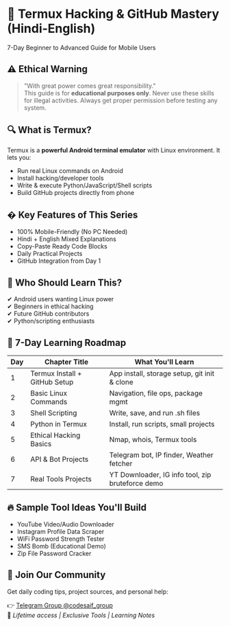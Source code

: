 # 📱 Termux Hacking & GitHub Mastery (Hindi-English)

7-Day Beginner to Advanced Guide for Mobile Users



## ⚠️ Ethical Warning
> "With great power comes great responsibility."  
> This guide is for **educational purposes only**. Never use these skills for illegal activities. Always get proper permission before testing any system.

## 🔍 What is Termux?
Termux is a **powerful Android terminal emulator** with Linux environment. It lets you:
- Run real Linux commands on Android
- Install hacking/developer tools
- Write & execute Python/JavaScript/Shell scripts
- Build GitHub projects directly from phone

## � Key Features of This Series
- 100% Mobile-Friendly (No PC Needed)
- Hindi + English Mixed Explanations
- Copy-Paste Ready Code Blocks
- Daily Practical Projects
- GitHub Integration from Day 1

## 👥 Who Should Learn This?
✔ Android users wanting Linux power  
✔ Beginners in ethical hacking  
✔ Future GitHub contributors  
✔ Python/scripting enthusiasts  

## 📅 7-Day Learning Roadmap

| Day | Chapter Title | What You'll Learn |
|------|---------------|-------------------|
| 1 | Termux Install + GitHub Setup | App install, storage setup, git init & clone |
| 2 | Basic Linux Commands | Navigation, file ops, package mgmt |
| 3 | Shell Scripting | Write, save, and run .sh files |
| 4 | Python in Termux | Install, run scripts, small projects |
| 5 | Ethical Hacking Basics | Nmap, whois, Termux tools |
| 6 | API & Bot Projects | Telegram bot, IP finder, Weather fetcher |
| 7 | Real Tools Projects | YT Downloader, IG info tool, zip bruteforce demo |

## 🔥 Sample Tool Ideas You'll Build
- YouTube Video/Audio Downloader
- Instagram Profile Data Scraper
- WiFi Password Strength Tester
- SMS Bomb (Educational Demo)
- Zip File Password Cracker

## 📢 Join Our Community
Get daily coding tips, project sources, and personal help:

👉 [Telegram Group @codesaif_group](https://t.me/codesaif_group)  
💬 *Lifetime access | Exclusive Tools | Learning Notes*
